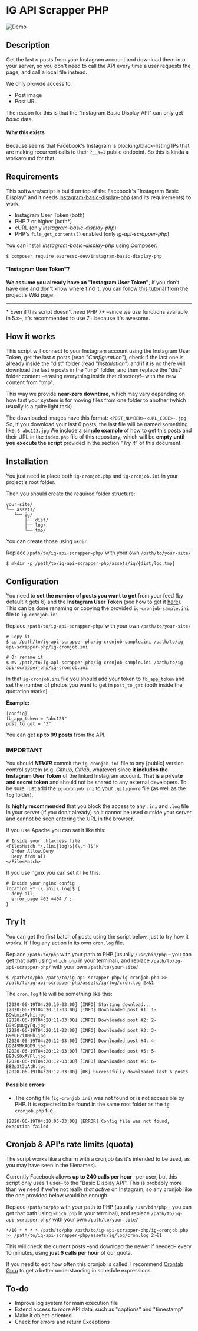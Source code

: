 # IG API Scrapper PHP

![Demo](/demo.gif)

## Description

Get the last _n_ posts from your Instagram account and download them into your server, so you don't need to call the API every time a user requests the page, and call a local file instead.

We only provide access to:

- Post image
- Post URL

The reason for this is that the "Instagram Basic Display API" can only get _basic_ data.

#### Why this exists

Because seems that Facebook's Instagram is blocking/black-listing IPs that are making recurrent calls to their `?__a=1` public endpoint. So this is kinda a workaround for that.

## Requirements

This software/script is build on top of the Facebook's "Instagram Basic Display" and it needs [instagram-basic-display-php](https://github.com/espresso-dev/instagram-basic-display-php) (and its requirements) to work.

- Instagram User Token (both)
- PHP 7 or higher (both*)
- cURL (only _instagram-basic-display-php_)
- PHP's `file_get_contents()` enabled (only _ig-api-scrapper-php_)

You can install _instagram-basic-display-php_ using [Composer](https://getcomposer.org/):

`$ composer require espresso-dev/instagram-basic-display-php`

#### "Instagram User Token"?

**We assume you already have an "Instagram User Token"**, if you don't have one and don't know where find it, you can follow [this tutorial](https://github.com/jimmyadaro/ig-api-scrapper-php/wiki/How-to-get-the-Instagram-User-Token) from the project's Wiki page.

---

\* Even if this script doesn't _need_ PHP 7+ –since we use functions available in 5.x–, it's recommended to use 7+ because it's awesome.

## How it works

This script will connect to your Instagram account using the Instagram User Token, get the last _n_ posts (read "_Configuration_"), check if the last one is already inside the "dist" folder (read "_Installation_") and if it is no there will download the last _n_ posts in the "tmp" folder, and then replace the "dist" folder content –erasing everything inside that directory!– with the new content from "tmp".

This way we provide **near-zero downtime**, which may vary depending on how fast your system is for moving files from one folder to another (which usually is a quite light task).

The downloaded images have this format: `<POST_NUMBER>-<URL_CODE>-.jpg` So, if you download your last 6 posts, the last file will be named something like: `6-abc123.jpg` We include a **simple example** of how to get this posts and their URL in the `index.php` file of this repository, which will be **empty until you execute the script** provided in the section "_Try it_" of this document.

## Installation

You just need to place both `ig-cronjob.php` and `ig-cronjob.ini` in your project's root folder.

Then you should create the required folder structure:

```
your-site/
└── assets/
   └── ig/
       ├── dist/
       ├── log/
       └── tmp/
```

You can create those using `mkdir`

Replace `/path/to/ig-api-scrapper-php/` with your own `/path/to/your-site/`

```
$ mkdir -p /path/to/ig-api-scrapper-php/assets/ig/{dist,log,tmp}
```

## Configuration

You need to **set the number of posts you want to get** from your feed (by default it gets 6) and the **Instagram User Token** (see how to get it [here](https://github.com/jimmyadaro/ig-api-scrapper-php/wiki/How-to-get-the-Instagram-User-Token)). This can be done renaming or copying the provided `ig-cronjob-sample.ini` file to `ig-cronjob.ini`

Replace `/path/to/ig-api-scrapper-php/` with your own `/path/to/your-site/`

```
# Copy it
$ cp /path/to/ig-api-scrapper-php/ig-cronjob-sample.ini /path/to/ig-api-scrapper-php/ig-cronjob.ini

# Or rename it
$ mv /path/to/ig-api-scrapper-php/ig-cronjob-sample.ini /path/to/ig-api-scrapper-php/ig-cronjob.ini
```

In that `ig-cronjob.ini` file you should add your token to `fb_app_token` and set the number of photos you want to get in `post_to_get` (both inside the quotation marks).

**Example:**

```
[config]
fb_app_token = "abc123"
post_to_get = "3"
```

You can get **up to 99 posts** from the API.

### IMPORTANT

You should **_NEVER_** commit the `ig-cronjob.ini` file to any [public] version control system (e.g. _Github_, _Gitlab_, whatever) since **it includes the Instagram User Token** of the linked Instagram account. **That is a private and secret token** and should not be shared to any external developers. To be sure, just add the `ig-cronjob.ini` to your `.gitignore` file (as well as the `log` folder).

Is **highly recommended** that you block the access to any `.ini` and `.log` file in your server (if you don't already) so it cannot be used outside your server and cannot be seen entering the URL in the browser.

If you use Apache you can set it like this:

```
# Inside your .htaccess file
<FilesMatch "\.(ini|log)$|(\.*~)$">
  Order Allow,Deny
  Deny from all
</FilesMatch>
```

If you use nginx you can set it like this:

```
# Inside your nginx config
location ~* (\.ini|\.log)$ {
  deny all;
  error_page 403 =404 / ;
}
```

## Try it

You can get the first batch of posts using the script below, just to try how it works. It'll log any action in its own `cron.log` file.

Replace `/path/to/php` with your path to PHP (usually `/usr/bin/php` – you can get that path using `which php` in your terminal), and replace `/path/to/ig-api-scrapper-php/` with your own `/path/to/your-site/`

```
$ /path/to/php /path/to/ig-api-scrapper-php/ig-cronjob.php >> /path/to/ig-api-scrapper-php/assets/ig/log/cron.log 2>&1
```

The `cron.log` file will be something like this:

```html/text
[2020-06-19T04:20:10-03:00] [INFO] Starting download...
[2020-06-19T04:20:11-03:00] [INFO] Downloaded post #1: 1-B9wLmirAyhi.jpg
[2020-06-19T04:20:11-03:00] [INFO] Downloaded post #2: 2-B9kSpuugyFq.jpg
[2020-06-19T04:20:11-03:00] [INFO] Downloaded post #3: 3-B9e0E7iAMGh.jpg
[2020-06-19T04:20:12-03:00] [INFO] Downloaded post #4: 4-B9Z49MKAQD9.jpg
[2020-06-19T04:20:12-03:00] [INFO] Downloaded post #5: 5-B9JvSOxAYPl.jpg
[2020-06-19T04:20:12-03:00] [INFO] Downloaded post #6: 6-B82p3t3gAtR.jpg
[2020-06-19T04:20:12-03:00] [OK] Successfully downloaded last 6 posts
```

#### Possible errors:

- The config file (`ig-cronjob.ini`) was not found or is not accessible by PHP. It is expected to be found in the same root folder as the `ig-cronjob.php` file.

```html/text
[2020-06-19T04:20:05-03:00] [ERROR] Config file was not found, execution failed
```

## Cronjob & API's rate limits (quota)

The script works like a charm with a cronjob (as it's intended to be used, as you may have seen in the filenames).

Currently Facebook allows **up to 240 calls per hour** –per user, but this script only uses 1 user– to the "Basic Display API". This is probably more than we need if we're not really _that active_ on Instagram, so any cronjob like the one provided below would be enough.

Replace `/path/to/php` with your path to PHP (usually `/usr/bin/php` – you can get that path using `which php` in your terminal), and replace `/path/to/ig-api-scrapper-php/` with your own `/path/to/your-site/`

```
*/10 * * * * /path/to/php /path/to/ig-api-scrapper-php/ig-cronjob.php >> /path/to/ig-api-scrapper-php/assets/ig/log/cron.log 2>&1
```

This will check the current posts –and download the newer if needed– every 10 minutes, using **just 6 calls per hour** of our quota.

If you need to edit how often this cronjob is called, I recommend [Crontab Guru](https://crontab.guru/#*/10_*_*_*_*) to get a better understanding in schedule expressions.

## To-do

- Improve log system for main execution file
- Extend access to more API data, such as "captions" and "timestamp"
- Make it object-oriented
- Check for errors and return Exceptions
